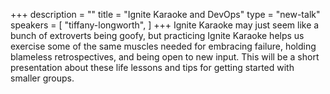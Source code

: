 +++
description = ""
title = "Ignite Karaoke and DevOps"
type = "new-talk"
speakers = [
        "tiffany-longworth",
]
+++
Ignite Karaoke may just seem like a bunch of extroverts being goofy, but
practicing Ignite Karaoke helps us exercise some of the same muscles
needed for embracing failure, holding blameless retrospectives, and
being open to new input. This will be a short presentation about these
life lessons and tips for getting started with smaller groups.